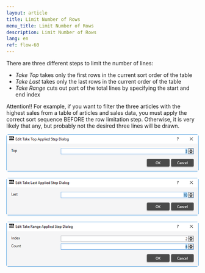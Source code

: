 ```yaml
---
layout: article
title: Limit Number of Rows
menu_title: Limit Number of Rows
description: Limit Number of Rows
lang: en
ref: flow-60
---
```

There are three different steps to limit the number of lines:

* *Take Top* takes only the first rows in the current sort order of the table
* *Take Last* takes only the last rows in the current order of the table
* *Take Range* cuts out part of the total lines by specifying the start and end index

Attention!! For example, if you want to filter the three articles with the highest sales from a table of articles and sales data, you must apply the correct sort sequence BEFORE the row limitation step. Otherwise, it is very likely that any, but probably not the desired three lines will be drawn.

![Take Data](/assets/images/dataflows/dataflows-take01.png)

![Take Data](/assets/images/dataflows/dataflows-take02.png)

![Take Data](/assets/images/dataflows/dataflows-take03.png)

